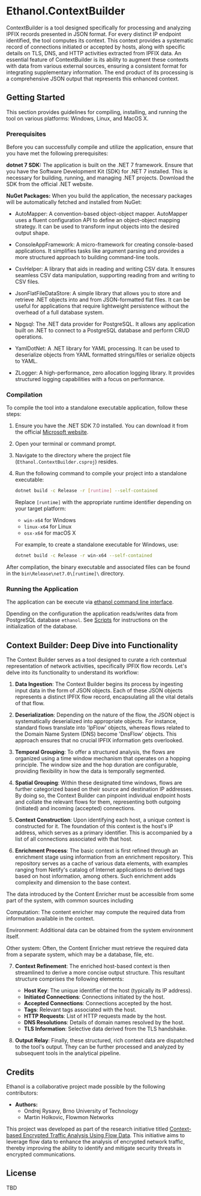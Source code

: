 # Ethanol.ContextBuilder

ContextBuilder is a tool designed specifically for processing and analyzing IPFIX records presented in JSON format. For every distinct IP endpoint identified, the tool computes its context. This context provides a systematic record of connections initiated or accepted by hosts, along with specific details on TLS, DNS, and HTTP activities extracted from IPFIX data. An essential feature of ContextBuilder is its ability to augment these contexts with data from various external sources, ensuring a consistent format for integrating supplementary information. The end product of its processing is a comprehensive JSON output that represents this enhanced context. 

## Getting Started

This section provides guidelines for compiling, installing, and running the tool on various platforms: Windows, Linux, and MacOS X.

### Prerequisites

Before you can successfully compile and utilize the application, ensure that you have met the following prerequisites:

__dotnet 7 SDK:__ The application is built on the .NET 7 framework. Ensure that you have the Software Development Kit (SDK) for .NET 7 installed. This is necessary for building, running, and managing .NET projects. Download the SDK from the official .NET website.

__NuGet Packages:__ When you build the application, the necessary packages will be automatically fetched and installed from NuGet:

- AutoMapper: A convention-based object-object mapper. AutoMapper uses a fluent configuration API to define an object-object mapping strategy. It can be used to transform input objects into the desired output shape.

- ConsoleAppFramework: A micro-framework for creating console-based applications. It simplifies tasks like argument parsing and provides a more structured approach to building command-line tools.

- CsvHelper: A library that aids in reading and writing CSV data. It ensures seamless CSV data manipulation, supporting reading from and writing to CSV files.

- JsonFlatFileDataStore: A simple library that allows you to store and retrieve .NET objects into and from JSON-formatted flat files. It can be useful for applications that require lightweight persistence without the overhead of a full database system.

- Npgsql: The .NET data provider for PostgreSQL. It allows any application built on .NET to connect to a PostgreSQL database and perform CRUD operations.

- YamlDotNet: A .NET library for YAML processing. It can be used to deserialize objects from YAML formatted strings/files or serialize objects to YAML.

- ZLogger: A high-performance, zero allocation logging library. It provides structured logging capabilities with a focus on performance.

### Compilation

To compile the tool into a standalone executable application, follow these steps:

1. Ensure you have the .NET SDK 7.0 installed. You can download it from the official [Microsoft website](https://dotnet.microsoft.com/download/dotnet/7.0).

2. Open your terminal or command prompt.

3. Navigate to the directory where the project file (`Ethanol.ContextBuilder.csproj`) resides.

4. Run the following command to compile your project into a standalone executable:

   ```bash
   dotnet build -c Release -r [runtime] --self-contained 
   ```

   Replace `[runtime]` with the appropriate runtime identifier depending on your target platform:
   - `win-x64` for Windows
   - `linux-x64` for Linux
   - `osx-x64` for macOS X

   For example, to create a standalone executable for Windows, use:

   ```bash
   dotnet build -c Release -r win-x64 --self-contained 
   ```

After compilation, the binary executable and associated files can be found in the `bin\Release\net7.0\[runtime]\` directory.

### Running the Application

The application can be execute via [ethanol command line interface](../Ethanol.Cli/Readme.md).

Dpending on the configuration the application reads/writes data from PostgreSQL database `ethanol`. See [Scripts](./Scripts/Readme.md) for instructions on the initialization of the 
database.

## Context Builder: Deep Dive into Functionality

The Context Builder serves as a tool designed to curate a rich contextual representation of network activities, specifically IPFIX flow records. Let's delve into its functionality to understand its workflow:

1. **Data Ingestion**: 
   The Context Builder begins its process by ingesting input data in the form of JSON objects. Each of these JSON objects represents a distinct IPFIX flow record, encapsulating all the vital details of that flow.

2. **Deserialization**: 
   Depending on the nature of the flow, the JSON object is systematically deserialized into appropriate objects. For instance, standard flows translate into 'IpFlow' objects, whereas flows related to the Domain Name System (DNS) become 'DnsFlow' objects. This approach ensures that no crucial IPFIX information gets overlooked.

3. **Temporal Grouping**: 
   To offer a structured analysis, the flows are organized using a time window mechanism that operates on a hopping principle. The window size and the hop duration are configurable, providing flexibility in how the data is temporally segmented.

4. **Spatial Grouping**: 
   Within these designated time windows, flows are further categorized based on their source and destination IP addresses. By doing so, the Context Builder can pinpoint individual endpoint hosts and collate the relevant flows for them, representing both outgoing (initiated) and incoming (accepted) connections.

5. **Context Construction**: 
   Upon identifying each host, a unique context is constructed for it. The foundation of this context is the host's IP address, which serves as a primary identifier. This is accompanied by a list of all connections associated with that host.

6. **Enrichment Process**: 
The basic context is first refined through an enrichment stage using information from an enrichment repository. This repository serves as a cache of various data elements, with examples ranging from Netify's catalog of Internet applications to derived tags based on host information, among others. Such enrichment adds complexity and dimension to the base context.

The data introduced by the Content Enricher must be accessible from some part of the system, with common sources including

Computation: The content enricher may compute the required data from information available in the context.

Environment: Additional data can be obtained from the system environment itself. 

Other system: Often, the Content Enricher must retrieve the required data from a separate system, which may be a database, file, etc.

7. **Context Refinement**:
   The enriched host-based context is then streamlined to derive a more concise output structure. This resultant structure comprises the following elements:
   - **Host Key**: The unique identifier of the host (typically its IP address).
   - **Initiated Connections**: Connections initiated by the host.
   - **Accepted Connections**: Connections accepted by the host.
   - **Tags**: Relevant tags associated with the host.
   - **HTTP Requests**: List of HTTP requests made by the host.
   - **DNS Resolutions**: Details of domain names resolved by the host.
   - **TLS Information**: Selective data derived from the TLS handshake.

8. **Output Relay**: 
   Finally, these structured, rich context data are dispatched to the tool's output. They can be further processed and analyzed by subsequent tools in the analytical pipeline.

## Credits

Ethanol is a collaborative project made possible by the following contributors:

- **Authors:**
  - Ondrej Rysavy, Brno University of Technology
  - Martin Holkovic, Flowmon Networks

This project was developed as part of the research initiative titled [Context-based Encrypted Traffic Analysis Using Flow Data](https://www.fit.vut.cz/research/project/1445/.en). This initiative aims to leverage flow data to enhance the analysis of encrypted network traffic, thereby improving the ability to identify and mitigate security threats in encrypted communications.

## License
TBD
